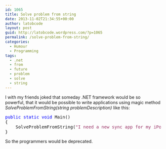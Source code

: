 ```yaml
---
id: 1065
title: Solve problem from string
date: 2013-11-02T21:34:55+00:00
author: latobcode
layout: post
guid: http://latobcode.wordpress.com/?p=1065
permalink: /solve-problem-from-string/
categories:
  - Humour
  - Programming
tags:
  - .net
  - from
  - future
  - problem
  - solve
  - string
---
```

I with my friends joked that someday .NET framework would be so powerful, that it would be possible to write applications using magic method _SolveProblemFromString(string problemDescription)_ like this:

<pre><span style="color:#0000ff;">public</span> <span style="color:#0000ff;">static</span> <span style="color:#0000ff;">void</span> Main()
{
    SolveProblemFromString(<span style="color:#993366;">"I need a new sync app for my iPod player!"</span>);
}</pre>

So the programmers would be deprecated.